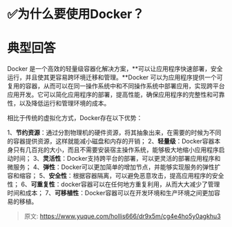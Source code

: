 # ✅为什么要使用Docker？


# 典型回答

Docker 是一个高效的轻量级容器化解决方案，**可以让应用程序快速部署，安全运行，并且使其更容易跨环境迁移和管理。**Docker 可以为应用程序提供一个可复用的容器，从而可以在同一操作系统中和不同操作系统中部署应用，实现跨平台应用开发。它可以简化应用程序的部署，提高性能，确保应用程序的完整性和可靠性，以及降低运行和管理环境的成本。

相比于传统的虚拟化方式，Docker存在以下优势：

1、**节约资源**：通过分割物理机的硬件资源，将其抽象出来，在需要的时候为不同的容器提供资源，这样就能减小磁盘和内存的开销； 
2、**轻量级**：Docker容器本身只有几百兆的大小，而且不需要安装宿主操作系统，能够极大地缩小应用程序启动时间； 
3、**灵活性**：Docker支持跨平台的部署，可以更灵活的部署应用程序和微服务； 
4、**弹性**：Docker可以更加简单的增加节点，并能够实现服务的弹性扩容和缩容； 
5、**安全性**：根据容器隔离，可以避免恶意攻击，提高应用程序的安全性； 
6、**可重复性**：docker容器可以在任何地方重复利用，从而大大减少了管理时间和成本； 
7、**可移植性**：Docker容器可以在开发环境和生产环境之间更加容易的移植。


> 原文: <https://www.yuque.com/hollis666/dr9x5m/cg4e4ho5y0agkhu3>
